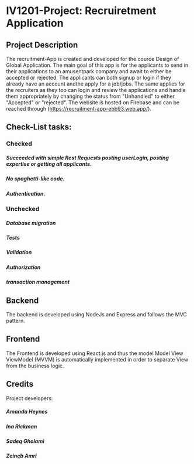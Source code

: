 # IV1201-Project: Recruiretment Application
## Project Description

The recruitment-App is created and developed for the cource Design of Global Application. The main goal of this app is for the applicants to send in their applications to an amusentpark company and await to either be accepted or rejected. The applicants can both signup or login if they already have an account andthe apply for a job/jobs. The same applies for the recruiters as they too can login and review the applications and handle them appropriately by changing the status from "Unhandled" to either "Accepted" or "rejected".
The website is hosted on Firebase and can be reached through (https://recruitment-app-ebb93.web.app/).

## Check-List tasks:

### Checked
##### Succeeded with simple Rest Requests posting userLogin, posting expertise or getting all applicants.
##### No spaghetti-like code.
##### Authentication.


### Unchecked
##### Database migration
##### Tests
##### Validation
##### Authorization
##### transaction management

## Backend 
The backend is developed using NodeJs and Express and follows the MVC pattern.

## Frontend 
The Frontend is developed using React.js and thus the model Model View ViewModel (MVVM) is automatically implemented in order to separate View from the business logic.

## Credits
 Project developers:
##### Amanda Heynes
##### Ina Rickman
##### Sadeq Gholami
##### Zeineb Amri
